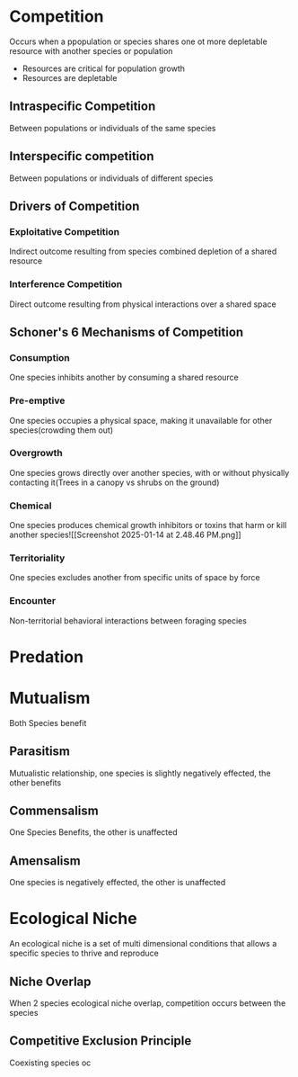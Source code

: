 
# Competition
Occurs when a ppopulation or species shares one ot more depletable resource with another species or population
- Resources are critical for population growth
- Resources are depletable

## Intraspecific Competition
Between populations or individuals of the same species

## Interspecific competition
Between populations or individuals of different species

## Drivers of Competition
### Exploitative Competition
Indirect outcome resulting from species combined depletion of a shared resource
### Interference Competition
Direct outcome resulting from physical interactions over a shared space

## Schoner's 6 Mechanisms of Competition
### Consumption
One species inhibits another by consuming a shared resource

### Pre-emptive
One species occupies a physical space, making it unavailable for other species(crowding them out)
### Overgrowth
One species grows directly over another species, with or without physically contacting it(Trees in a canopy vs shrubs on the ground)

### Chemical
One species produces chemical growth inhibitors or toxins that harm or kill another species![[Screenshot 2025-01-14 at 2.48.46 PM.png]]

### Territoriality
One species excludes another from specific units of space by force
### Encounter
Non-territorial behavioral interactions between foraging species


# Predation

# Mutualism
Both Species benefit
## Parasitism
Mutualistic relationship, one species is slightly negatively effected, the other benefits
## Commensalism
One Species Benefits, the other is unaffected
## Amensalism
One species is negatively effected, the other is unaffected


# Ecological Niche
An ecological niche is a set of multi dimensional conditions that allows a specific species to thrive and reproduce

## Niche Overlap
When 2 species ecological niche overlap, competition occurs between the species

## Competitive Exclusion Principle
Coexisting species oc


